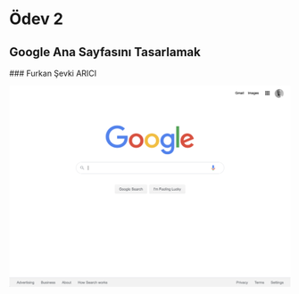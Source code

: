 # Ödev 2

## Google Ana Sayfasını Tasarlamak


### Furkan Şevki ARICI


![Prev](./google_homepage/assets/preview.png)
